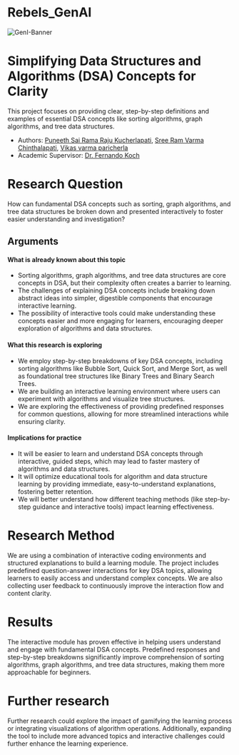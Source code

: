 # Rebels_GenAI
![GenI-Banner](https://github.com/genilab-fau/genial-fau.github.io/blob/8f1a2d3523f879e1082918c7bba19553cb6e7212/images/geni-lab-banner.png?raw=true)

# Simplifying Data Structures and Algorithms (DSA) Concepts for Clarity

This project focuses on providing clear, step-by-step definitions and examples of essential DSA concepts like sorting algorithms, graph algorithms, and tree data structures.

<!-- WHEN APPLICABLE, REMOVE THE COMMENT MARK AND COMPLETE  
This is a response to the Assignment part of the COURSE.
-->

* Authors: [Puneeth Sai Rama Raju Kucherlapati](http://www.YOURPAGE.xxx), [Sree Ram Varma Chinthalapati](http://www.YOURPAGE.xxx), [Vikas varma paricherla](http://www.YOURPAGE.xxx)
* Academic Supervisor: [Dr. Fernando Koch](http://www.fernandokoch.me)

  
# Research Question

How can fundamental DSA concepts such as sorting, graph algorithms, and tree data structures be broken down and presented interactively to foster easier understanding and investigation?

## Arguments

#### What is already known about this topic

* Sorting algorithms, graph algorithms, and tree data structures are core concepts in DSA, but their complexity often creates a barrier to learning.
* The challenges of explaining DSA concepts include breaking down abstract ideas into simpler, digestible components that encourage interactive learning.
* The possibility of interactive tools could make understanding these concepts easier and more engaging for learners, encouraging deeper exploration of algorithms and data structures.

#### What this research is exploring

* We employ step-by-step breakdowns of key DSA concepts, including sorting algorithms like Bubble Sort, Quick Sort, and Merge Sort, as well as foundational tree structures like Binary Trees and Binary Search Trees.
* We are building an interactive learning environment where users can experiment with algorithms and visualize tree structures.
* We are exploring the effectiveness of providing predefined responses for common questions, allowing for more streamlined interactions while ensuring clarity.

#### Implications for practice

* It will be easier to learn and understand DSA concepts through interactive, guided steps, which may lead to faster mastery of algorithms and data structures.
* It will optimize educational tools for algorithm and data structure learning by providing immediate, easy-to-understand explanations, fostering better retention.
* We will better understand how different teaching methods (like step-by-step guidance and interactive tools) impact learning effectiveness.

# Research Method

We are using a combination of interactive coding environments and structured explanations to build a learning module. The project includes predefined question-answer interactions for key DSA topics, allowing learners to easily access and understand complex concepts. We are also collecting user feedback to continuously improve the interaction flow and content clarity.

# Results

The interactive module has proven effective in helping users understand and engage with fundamental DSA concepts. Predefined responses and step-by-step breakdowns significantly improve comprehension of sorting algorithms, graph algorithms, and tree data structures, making them more approachable for beginners.

# Further research

Further research could explore the impact of gamifying the learning process or integrating visualizations of algorithm operations. Additionally, expanding the tool to include more advanced topics and interactive challenges could further enhance the learning experience.

